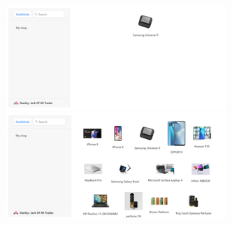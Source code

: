 ![alt text](https://github.com/Stanleynjoroge/React1/blob/PaginationList/Screenshot%202024-02-02%20175603.png)
![alt text](https://github.com/Stanleynjoroge/React1/blob/PaginationList/Screenshot%202024-02-02%20175616.png)
